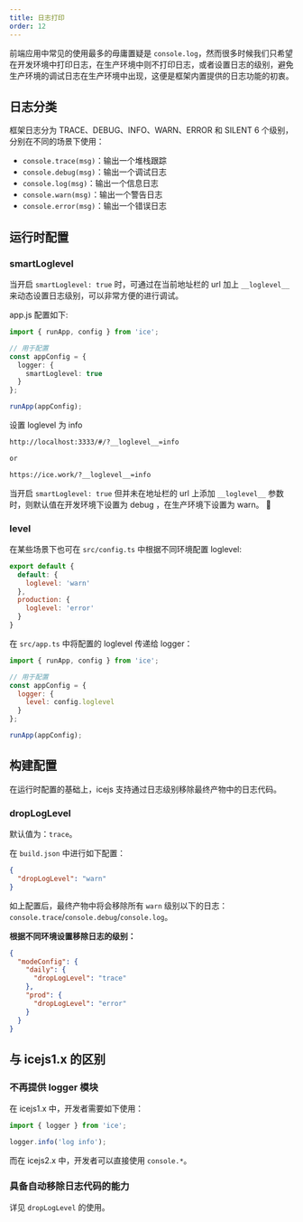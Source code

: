 ```yaml
---
title: 日志打印
order: 12
---
```


前端应用中常见的使用最多的毋庸置疑是 `console.log`，然而很多时候我们只希望在开发环境中打印日志，在生产环境中则不打印日志，或者设置日志的级别，避免生产环境的调试日志在生产环境中出现，这便是框架内置提供的日志功能的初衷。

## 日志分类

框架日志分为 TRACE、DEBUG、INFO、WARN、ERROR 和 SILENT 6 个级别，分别在不同的场景下使用：

* `console.trace(msg)`：输出一个堆栈跟踪
* `console.debug(msg)`：输出一个调试日志
* `console.log(msg)`：输出一个信息日志
* `console.warn(msg)`：输出一个警告日志
* `console.error(msg)`：输出一个错误日志

## 运行时配置

### smartLoglevel

当开启 `smartLoglevel: true` 时，可通过在当前地址栏的 url 加上 `__loglevel__` 来动态设置日志级别，可以非常方便的进行调试。

app.js 配置如下:

```ts
import { runApp, config } from 'ice';

// 用于配置
const appConfig = {
  logger: {
    smartLoglevel: true
  }
};

runApp(appConfig);
```

设置 loglevel 为 info

```md
http://localhost:3333/#/?__loglevel__=info

or

https://ice.work/?__loglevel__=info
```

当开启 `smartLoglevel: true` 但并未在地址栏的 url 上添加 `__loglevel__` 参数时，则默认值在开发环境下设置为 debug ，在生产环境下设置为 warn。

### level

在某些场景下也可在 `src/config.ts` 中根据不同环境配置 loglevel:

```js
export default {
  default: {
    loglevel: 'warn'
  },
  production: {
    loglevel: 'error'
  }
}
```

在 `src/app.ts` 中将配置的 loglevel 传递给 logger：

```js
import { runApp, config } from 'ice';

// 用于配置
const appConfig = {
  logger: {
    level: config.loglevel
  }
};

runApp(appConfig);
```


## 构建配置

在运行时配置的基础上，icejs 支持通过日志级别移除最终产物中的日志代码。

### dropLogLevel

默认值为：`trace`。

在 `build.json` 中进行如下配置：

```json
{
  "dropLogLevel": "warn"
}
```

如上配置后，最终产物中将会移除所有 `warn` 级别以下的日志：`console.trace`/`console.debug`/`console.log`。


**根据不同环境设置移除日志的级别：**

```json
{
  "modeConfig": {
    "daily": {
      "dropLogLevel": "trace"
    },
    "prod": {
      "dropLogLevel": "error"
    }
  }
}
```

## 与 icejs1.x 的区别

### 不再提供 logger 模块

在 icejs1.x 中，开发者需要如下使用：

```javascript
import { logger } from 'ice';

logger.info('log info');
```

而在 icejs2.x 中，开发者可以直接使用 `console.*`。

### 具备自动移除日志代码的能力

详见 `dropLogLevel` 的使用。
